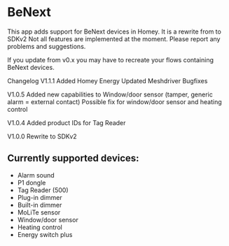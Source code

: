 # BeNext 

This app adds support for BeNext devices in Homey.
It is a rewrite from to SDKv2
Not all features are implemented at the moment. Please report any problems and suggestions.

If you update from v0.x you may have to recreate your flows containing BeNext devices.

Changelog
V1.1.1
Added Homey Energy
Updated Meshdriver
Bugfixes

V1.0.5
Added new capabilities to Window/door sensor (tamper, generic alarm = external contact) 
Possible fix for window/door sensor and heating control

V1.0.4
Added product IDs for Tag Reader

V1.0.0
Rewrite to SDKv2

## Currently supported devices:

* Alarm sound
* P1 dongle
* Tag Reader (500)
* Plug-in dimmer
* Built-in dimmer
* MoLiTe sensor
* Window/door sensor
* Heating control
* Energy switch plus


